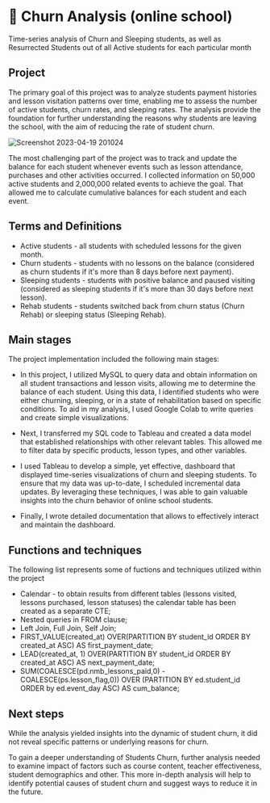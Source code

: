# 🎈 Churn Analysis (online school)
Time-series analysis of Churn and Sleeping students, as well as Resurrected Students out of all Active students for each particular month

## Project 

The primary goal of this project was to analyze students payment histories and lesson visitation patterns over time, enabling me to assess the number of active students, churn rates, and sleeping rates. 
The analysis provide the foundation for further understanding the reasons why students are leaving the school, with the aim of reducing the rate of student churn.

![Screenshot 2023-04-19 201024](https://user-images.githubusercontent.com/116592259/233165468-2fbac4bc-e8ed-46bb-8898-361bdff86ddf.png)

The most challenging part of the project was to track and update the balance for each student whenever events such as lesson attendance, purchases and other activities occurred. 
I collected information on 50,000 active students and 2,000,000 related events to achieve the goal. 
That allowed me to calculate cumulative balances for each student and each event.

## Terms and Definitions

* Active students - all students with scheduled lessons for the given month.
* Churn students - students with no lessons on the balance (considered as churn students if it's more than 8 days before next payment).
* Sleeping  students - students with positive balance and paused visiting (considered as sleeping students if it's more than 30 days before next lesson).
* Rehab students - students switched back from churn status (Churn Rehab) or sleeping status (Sleeping Rehab).

## Main stages

The project implementation included the following main stages:

* In this project, I utilized MySQL to query data and obtain information on all student transactions and lesson visits, allowing me to determine the balance of each student. Using this data, I identified students who were either churning, sleeping, or in a state of rehabilitation based on specific conditions. To aid in my analysis, I used Google Colab to write queries and create simple visualizations.

* Next, I transferred my SQL code to Tableau and created a data model that established relationships with other relevant tables. This allowed me to filter data by specific products, lesson types, and other variables.

* I used Tableau to develop a simple, yet effective, dashboard that displayed time-series visualizations of churn and sleeping students. To ensure that my data was up-to-date, I scheduled incremental data updates. By leveraging these techniques, I was able to gain valuable insights into the churn behavior of online school students.

* Finally, I wrote detailed documentation that allows to effectively interact and maintain the dashboard.

## Functions and techniques

The following list represents some of fuctions and techniques utilized within the project

* Calendar - to obtain results from different tables (lessons visited, lessons purchased, lesson statuses) the calendar table has been created as a separate CTE;
* Nested queries in FROM clause;
* Left Join, Full Join, Self Join;
* FIRST_VALUE(created_at) OVER(PARTITION BY student_id ORDER BY created_at ASC)   AS first_payment_date;
* LEAD(created_at, 1) OVER(PARTITION BY student_id ORDER BY created_at ASC)       AS next_payment_date;
* SUM(COALESCE(pd.nmb_lessons_paid,0)  - COALESCE(ps.lesson_flag,0)) OVER (PARTITION BY ed.student_id ORDER by ed.event_day ASC)  AS cum_balance;

## Next steps

While the analysis yielded insights into the dynamic of student churn, it did not reveal specific patterns or underlying reasons for churn. 

To gain a deeper understanding of Students Churn, further analysis needed to examine impact of factors such as course content, teacher effectiveness, student demographics and other. This more in-depth analysis will help to identify potential causes of student churn and suggest ways to reduce it in the future.
